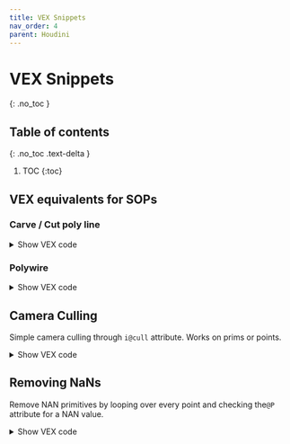 ```yaml
---
title: VEX Snippets
nav_order: 4
parent: Houdini
---
```


# VEX Snippets
{: .no_toc }

## Table of contents
{: .no_toc .text-delta }

1. TOC
{:toc}

## VEX equivalents for SOPs
### Carve / Cut poly line
<details>
<Summary markdown="span">Show VEX code</summary>

```
  // Need to measure perimeter before this wrangle
  import <groom.h>
  float cut = 0.5 // Where to cut along the line
  adjustPrimLength(0, i@primnum, f@perimeter, f@perimeter * cut);
```
</details>

### Polywire
<details>
<Summary markdown="span">Show VEX code</summary>

```
  // Needs:
  //  v@tangent
  //  v@bitangent
  // Can use polyframe to generate those

  int npts = npoints(0);
  int segments = chi('Segments');
  float radius = chf('radius');

  removeprim(0, @primnum, 0); //Don't need the original prims, just easier to iterate over

  // For each point
  for(int i = 0; i < npts; i++){

      /* Generate ring
          For each original point, generate a ring of points at the origin. Then transform
          the ring to align with the original point. */

      for(int s = 0; s < segments; s++){
          float angle = 2 * PI / segments * s;
          vector newpos = set(sin(angle), cos(angle), 0) * radius;

          // allign with original points
          vector t = point(0, "tangent", i);
          vector b = point(0, "bitangent", i);
          matrix m = maketransform(t, b, point(0, "P", i));

          addpoint(0, newpos * m);
      }
      removepoint(0, i);


      /* Generate polys
          The Original points are still present during th wrangle, therefore when
          building the polys, (npts) has to be added to the current ptnum to get the
          new first point. */

      if(i < npts - 1){
          for(int p = 0; p < segments; p++){
              int pts[] = array(
                  npts+segments*i+p,
                  npts+segments*(i+1)+p,
                  p == segments - 1 ? npts+segments*(i+1)+p+1 - segments : npts+segments*(i+1)+p+1,
                  p == segments - 1 ? npts+segments*i+p+1 - segments : npts+segments*i+p+1
              );
              addprim(0, "poly", pts);
          }
      }
  }

  // Cap Ends
  int end1[], end2[];
  for(int e = 0; e < segments; e++){
      append(end1, npts + e);
      append(end2, npts * segments + npts - e - 1);
  }
  addprim(0, "poly", end1);
  addprim(0, "poly", end2);
```
</details>

## Camera Culling
Simple camera culling through ```i@cull``` attribute. Works on prims or points.
<details>
<Summary markdown="span">Show VEX code</summary>

```
  vector2 padding = chu('Pading'); // Default could be {0.1, 0.1}
  vector2 zcull = chu('ZCull'); // Default could be {0.1, 99}
  vector screenPos = toNDC(chs('CameraPath'), @P) - 0.5;

  if( abs(screenPos.x) > 0.5 + padding.x ||
      abs(screenPos.y) > 0.5 + padding.y ||
      -screenPos.z < zcull.x || -screenPos.z > zcull.y ){
      i@cull = 1;
  }
```
</details>

## Removing NaNs
Remove NAN primitives by looping over every point and checking the```@P``` attribute for a NAN value.
<details>
<Summary markdown="span">Show VEX code</summary>

```
  //PrimitiveWrangle
  int cull_prim = 0;
  int pt;
  vector pos;

  for (int i=0; i < primvertexcount(0, @primnum); i++) {

      // convert the prim vertex -> linear vertex -> point number
      pt = vertexpoint(0, vertexindex(0, @primnum, i));

      pos = point(0, "P", pt);
      if (isnan(pos.x) || isnan(pos.y) || isnan(pos.z)) {
          cull_prim = 1;
          break;
      }
  }

  if (cull_prim)
    removeprim(0, @primnum, 1);
```
</details>
